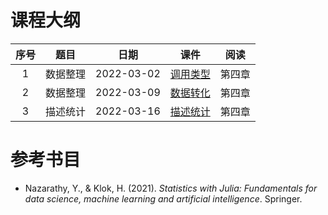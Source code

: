 # 课程大纲

| 序号 | 题目 | 日期 | 课件 | 阅读 |
|:-------:|:-----:|:----:|:--------:|:---------:|
| 1 | 数据整理 | 2022-03-02 | [调用类型](/notebooks/notebooks_DataScience_2022-03-02-Value-Reference) | 第四章 |
| 2 | 数据整理 | 2022-03-09 | [数据转化](/notebooks/notebooks_DataScience_2022-03-09-DataFrame_Join_Transofrm) | 第四章 |
| 3 | 描述统计 | 2022-03-16 | [描述统计](/notebooks/notebooks_FrequentistStatistics/2022-03-16-DataFrame-Variance.jl) | 第四章 |

# 参考书目

- Nazarathy, Y., & Klok, H. (2021). *Statistics with Julia: Fundamentals for data science, machine learning and artificial intelligence*. Springer. 